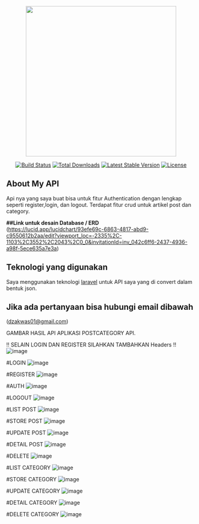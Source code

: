 <p align="center"><a href="https://laravel.com" target="_blank"><img src="https://raw.githubusercontent.com/laravel/art/master/logo-lockup/5%20SVG/2%20CMYK/1%20Full%20Color/laravel-logolockup-cmyk-red.svg" width="400"></a></p>

<p align="center">
<a href="https://travis-ci.org/laravel/framework"><img src="https://travis-ci.org/laravel/framework.svg" alt="Build Status"></a>
<a href="https://packagist.org/packages/laravel/framework"><img src="https://img.shields.io/packagist/dt/laravel/framework" alt="Total Downloads"></a>
<a href="https://packagist.org/packages/laravel/framework"><img src="https://img.shields.io/packagist/v/laravel/framework" alt="Latest Stable Version"></a>
<a href="https://packagist.org/packages/laravel/framework"><img src="https://img.shields.io/packagist/l/laravel/framework" alt="License"></a>
</p>

## About My API

Api nya yang saya buat bisa untuk fitur Authentication dengan lengkap seperti register,login, dan logout.
Terdapat fitur crud untuk artikel post dan category.

<b>##Link untuk desain Database / ERD</b>
(https://lucid.app/lucidchart/93efe69c-6863-4817-abd9-c9550612b2aa/edit?viewport_loc=-2335%2C-1103%2C3552%2C2043%2C0_0&invitationId=inv_042c6ff6-2437-4936-a98f-5ece635a7e3a)

## Teknologi yang digunakan

Saya menggunakan teknologi [laravel](https://laravel.com) untuk API saya yang di convert dalam bentuk json.

## Jika ada pertanyaan bisa hubungi email dibawah

(dzakwas01@gmail.com)

GAMBAR HASIL API APLIKASI POSTCATEGORY API.

!! SELAIN LOGIN DAN REGISTER SILAHKAN TAMBAHKAN Headers !!
![image](https://github.com/user-attachments/assets/d63a76f7-cd27-48f8-a521-cc492a8ca067)


#LOGIN
![image](https://github.com/user-attachments/assets/542539fc-74a9-4786-a500-2bec3f94c5f0)

#REGISTER
![image](https://github.com/user-attachments/assets/6e42f861-2ffc-4b92-b904-0243eab3da4b)

#AUTH
![image](https://github.com/user-attachments/assets/c387f988-4766-4827-a4d7-a993e5e1a560)

#LOGOUT
![image](https://github.com/user-attachments/assets/45309071-8d8e-4c16-b0c3-ea28f8b5ec33)


#LIST POST
![image](https://github.com/user-attachments/assets/c12a5e6f-4217-47b9-aede-d1cf8d7d2d02)

#STORE POST
![image](https://github.com/user-attachments/assets/9e9e76f6-f77a-470c-9d09-c7f205a52860)

#UPDATE POST
![image](https://github.com/user-attachments/assets/30cecce4-f952-404e-868e-83283c617fc7)

#DETAIL POST
![image](https://github.com/user-attachments/assets/4d9244a4-60f5-429f-9e29-0eeec78534b3)

#DELETE
![image](https://github.com/user-attachments/assets/5fffca32-ebdb-48e2-bfe4-e575093909b9)



#LIST CATEGORY
![image](https://github.com/user-attachments/assets/1d8e31ed-41e4-473f-95ec-a41ad52b2de5)

#STORE CATEGORY
![image](https://github.com/user-attachments/assets/7b3e8a16-f7b6-45b1-a814-2a770f76dfdb)

#UPDATE CATEGORY
![image](https://github.com/user-attachments/assets/062eeed5-3862-494e-a8a7-35744083ebc5)

#DETAIL CATEGORY
![image](https://github.com/user-attachments/assets/f71a14b1-b543-46b9-b109-d7a12439cd00)

#DELETE CATEGORY
![image](https://github.com/user-attachments/assets/a614a5c9-f569-4041-ba54-a31384cc62e3)






